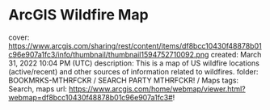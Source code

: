 # ArcGIS Wildfire Map

cover: https://www.arcgis.com/sharing/rest/content/items/df8bcc10430f48878b01c96e907a1fc3/info/thumbnail/thumbnail1594752710092.png
created: March 31, 2022 10:04 PM (UTC)
description: This is a map of US wildfire locations (active/recent) and other sources of information related to wildfires.
folder: BOOKMRKS-MTHRFCKR / SEARCH PARTY MTHRFCKR! / Maps
tags: Search, maps
url: https://www.arcgis.com/home/webmap/viewer.html?webmap=df8bcc10430f48878b01c96e907a1fc3#!